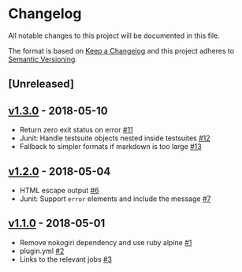 # Changelog
All notable changes to this project will be documented in this file.

The format is based on [Keep a Changelog](http://keepachangelog.com/en/1.0.0/)
and this project adheres to [Semantic Versioning](http://semver.org/spec/v2.0.0.html).

## [Unreleased]

## [v1.3.0](https://github.com/bugcrowd/test-summary-buildkite-plugin/compare/v1.2.0...v1.3.0) - 2018-05-10
- Return zero exit status on error [#11](https://github.com/bugcrowd/test-summary-buildkite-plugin/pull/11)
- Junit: Handle testsuite objects nested inside testsuites [#12](https://github.com/bugcrowd/test-summary-buildkite-plugin/pull/12)
- Fallback to simpler formats if markdown is too large [#13](https://github.com/bugcrowd/test-summary-buildkite-plugin/pull/13)

## [v1.2.0](https://github.com/bugcrowd/test-summary-buildkite-plugin/compare/v1.1.0...v1.2.0) - 2018-05-04
- HTML escape output [#6](https://github.com/bugcrowd/test-summary-buildkite-plugin/pull/6)
- Junit: Support `error` elements and include the message [#7](https://github.com/bugcrowd/test-summary-buildkite-plugin/pull/7)

## [v1.1.0](https://github.com/bugcrowd/test-summary-buildkite-plugin/compare/v1.0.0...v1.1.0) - 2018-05-01

- Remove nokogiri dependency and use ruby alpine [#1](https://github.com/bugcrowd/test-summary-buildkite-plugin/pull/1)
- plugin.yml [#2](https://github.com/bugcrowd/test-summary-buildkite-plugin/pull/2)
- Links to the relevant jobs [#3](https://github.com/bugcrowd/test-summary-buildkite-plugin/pull/3)
